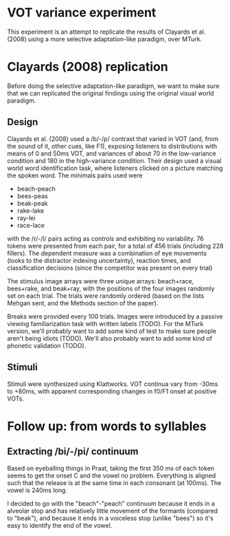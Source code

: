 # VOT variance experiment

This experiment is an attempt to replicate the results of Clayards et al. (2008) using a more selective adaptation-like paradigm, over MTurk.  

# Clayards (2008) replication

Before doing the selective adaptation-like paradigm, we want to make sure that we can replicated the original findings using the original visual world paradigm.

## Design

Clayards et al. (2008) used a /b/-/p/ contrast that varied in VOT (and, from the sound of it, other cues, like F1), exposing listeners to distributions with means of 0 and 50ms VOT, and variances of about 70 in the low-variance condition and 180 in the high-variance condition.  Their design used a visual world word identification task, where listeners clicked on a picture matching the spoken word.  The minimals pairs used were

* beach-peach
* bees-peas
* beak-peak
* rake-lake
* ray-lei
* race-lace
 
with the /r/-/l/ pairs acting as controls and exhibiting no variability.  76 tokens were presented from each pair, for a total of 456 trials (including 228 fillers).  The dependent measure was a combination of eye movements (looks to the distractor indexing uncertainty), reaction times, and classification decisions (since the competitor was present on every trial)

The stimulus image arrays were three unique arrays: beach+race, bees+rake, and beak+ray, with the positions of the four images randomly set on each trial.  The trials were randomly ordered (based on the lists Mehgan sent, and the Methods section of the paper).

Breaks were provided every 100 trials.  Images were introduced by a passive viewing familiarization task with written labels (TODO).  For the MTurk version, we'll probably want to add some kind of test to make sure people aren't being idiots (TODO).  We'll also probably want to add some kind of phonetic validation (TODO).

## Stimuli

Stimuli were synthesized using Klattworks.  VOT continua vary from -30ms to +80ms, with apparent corresponding changes in f0/F1 onset at positive VOTs.  

# Follow up: from words to syllables

## Extracting /bi/-/pi/ continuum

Based on eyeballing things in Praat, taking the first 350 ms of each token seems to get the onset C and the vowel no problem.  Everything is aligned such that the release is at the same time in each consonant (at 100ms).  The vowel is 240ms long.

I decided to go with the "beach"-"peach" continuum because it ends in a alveolar stop and has relatively little movement of the formants (compared to "beak"), and because it ends in a voiceless stop (unlike "bees") so it's easy to identify the end of the vowel.
